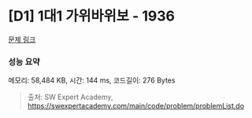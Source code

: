 # [D1] 1대1 가위바위보 - 1936 

[문제 링크](https://swexpertacademy.com/main/code/problem/problemDetail.do?contestProbId=AV5PjKXKALcDFAUq) 

### 성능 요약

메모리: 58,484 KB, 시간: 144 ms, 코드길이: 276 Bytes



> 출처: SW Expert Academy, https://swexpertacademy.com/main/code/problem/problemList.do